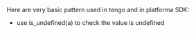 Here are very basic pattern used in tengo and in platforma SDK:

- use is_undefined(a) to check the value is undefined

